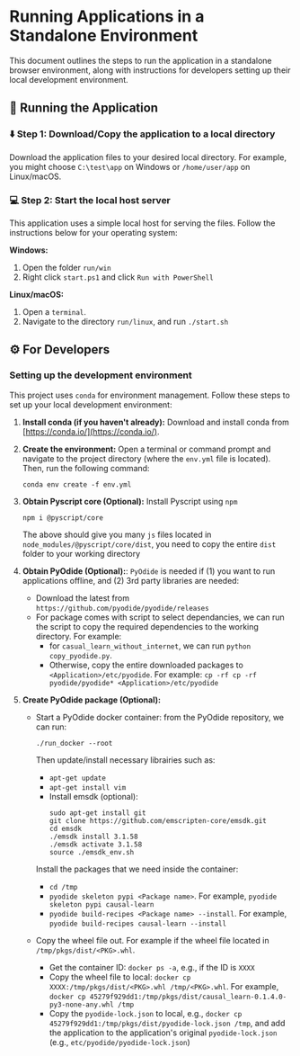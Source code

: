 # Running Applications in a Standalone Environment

This document outlines the steps to run the application in a standalone browser environment, along with instructions for developers setting up their local development environment.

## 🏃 Running the Application 

### ⬇️ Step 1: Download/Copy the application to a local directory

Download the application files to your desired local directory. For example, you might choose `C:\test\app` on Windows or `/home/user/app` on Linux/macOS.

### 💻 Step 2: Start the local host server

This application uses a simple local host for serving the files. Follow the instructions below for your operating system:

**Windows:**

1. Open the folder `run/win`
2. Right click `start.ps1` and click `Run with PowerShell`

**Linux/macOS:**

1. Open a `terminal`.
2. Navigate to the directory `run/linux`, and run `./start.sh`

## ⚙️ For Developers

### Setting up the development environment

This project uses `conda` for environment management.  Follow these steps to set up your local development environment:

1. **Install conda (if you haven't already):**  Download and install conda from [https://conda.io/](https://conda.io/).

2. **Create the environment:** Open a terminal or command prompt and navigate to the project directory (where the `env.yml` file is located). Then, run the following command:
   ```
   conda env create -f env.yml
   ```

3. **Obtain Pyscript core (Optional):** Install Pyscript using `npm`
   ```
   npm i @pyscript/core
   ```
   The above should give you many `js` files located in `node_modules/@pyscript/core/dist`, you need to copy the entire `dist` folder to your working directory

4. **Obtain PyOdide (Optional):**: `PyOdide` is needed if (1) you want to run applications offline, and (2) 3rd party libraries are needed:
   - Download the latest from `https://github.com/pyodide/pyodide/releases`
   - For package comes with script to select dependancies, we can run the script to copy the required dependencies to the working directory. For example:
      * for `casual_learn_without_internet`, we can run `python copy_pyodide.py`. 
      * Otherwise, copy the entire downloaded packages to `<Application>/etc/pyodide`. For example: `cp -rf cp -rf pyodide/pyodide* <Application>/etc/pyodide`

5. **Create PyOdide package (Optional):**
   - Start a PyOdide docker container: from the PyOdide repository, we can run:
      ```
      ./run_docker --root
      ```
      Then update/install necessary librairies such as:
      - `apt-get update`
      - `apt-get install vim`
      - Install emsdk (optional):
         ```
         sudo apt-get install git
         git clone https://github.com/emscripten-core/emsdk.git
         cd emsdk
         ./emsdk install 3.1.58
         ./emsdk activate 3.1.58
         source ./emsdk_env.sh
         ```

  
      Install the packages that we need inside the container:
      - `cd /tmp`
      - `pyodide skeleton pypi <Package name>`. For example, `pyodide skeleton pypi causal-learn`
      - `pyodide build-recipes <Package name> --install`. For example, `pyodide build-recipes causal-learn --install`

   - Copy the wheel file out. For example if the wheel file located in `/tmp/pkgs/dist/<PKG>.whl`.
      - Get the container ID: `docker ps -a`, e.g., if the ID is `XXXX`
      - Copy the wheel file to local:  `docker cp XXXX:/tmp/pkgs/dist/<PKG>.whl /tmp/<PKG>.whl`. For example, `docker cp 45279f929dd1:/tmp/pkgs/dist/causal_learn-0.1.4.0-py3-none-any.whl /tmp`
      - Copy the `pyodide-lock.json` to local, e.g., `docker cp 45279f929dd1:/tmp/pkgs/dist/pyodide-lock.json /tmp`, and add the application to the application's original `pyodide-lock.json` (e.g., `etc/pyodide/pyodide-lock.json`)